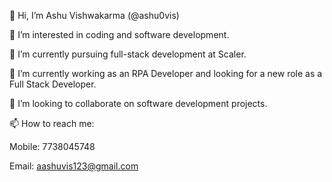 👋 Hi, I’m Ashu Vishwakarma (@ashu0vis)

👀 I’m interested in coding and software development.

🌱 I’m currently pursuing full-stack development at Scaler.

💼 I’m currently working as an RPA Developer and looking for a new role as a Full Stack Developer.

💞️ I’m looking to collaborate on software development projects.

📫 How to reach me:

Mobile: 7738045748

Email: aashuvis123@gmail.com
